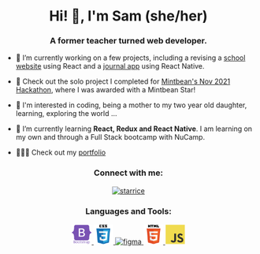 <h1 align="center">Hi! 👋, I'm Sam (she/her)</h1>
<h3 align="center">A former teacher turned web developer.</h3>

- 🔭 I’m currently working on a few projects, including a revising a [school website](https://github.com/samanthatarrice/springbridge) using React and a [journal app](https://github.com/samanthatarrice/journal-app) using React Native.

- 💫 Check out the solo project I completed for [Mintbean's Nov 2021 Hackathon](https://github.com/samanthatarrice/bobs_search_and_paint), where I was awarded with a Mintbean Star!

- 👀 I'm interested in coding, being a mother to my two year old daughter, learning, exploring the world ...

- 🌱 I’m currently learning **React, Redux and React Native**. I am learning on my own and through a Full Stack bootcamp with NuCamp.

- 👩🏻‍💻 Check out my [portfolio](https://samanthatarrice.github.io/portfolio/)

<h3 align="center">Connect with me:</h3>
<p align="center">
<a href="https://linkedin.com/in/starrice" target="blank"><img align="center" src="https://raw.githubusercontent.com/rahuldkjain/github-profile-readme-generator/master/src/images/icons/Social/linked-in-alt.svg" alt="starrice" height="30" width="40" /></a>
</p>

<h3 align="center">Languages and Tools:</h3>
<p align="center"> <a href="https://getbootstrap.com" target="_blank" rel="noreferrer"> <img src="https://raw.githubusercontent.com/devicons/devicon/master/icons/bootstrap/bootstrap-plain-wordmark.svg" alt="bootstrap" width="40" height="40"/> </a> <a href="https://www.w3schools.com/css/" target="_blank" rel="noreferrer"> <img src="https://raw.githubusercontent.com/devicons/devicon/master/icons/css3/css3-original-wordmark.svg" alt="css3" width="40" height="40"/> </a> <a href="https://www.figma.com/" target="_blank" rel="noreferrer"> <img src="https://www.vectorlogo.zone/logos/figma/figma-icon.svg" alt="figma" width="40" height="40"/> </a> <a href="https://www.w3.org/html/" target="_blank" rel="noreferrer"> <img src="https://raw.githubusercontent.com/devicons/devicon/master/icons/html5/html5-original-wordmark.svg" alt="html5" width="40" height="40"/> </a> <a href="https://developer.mozilla.org/en-US/docs/Web/JavaScript" target="_blank" rel="noreferrer"> <img src="https://raw.githubusercontent.com/devicons/devicon/master/icons/javascript/javascript-original.svg" alt="javascript" width="40" height="40"/> </a> </p>

<!---
samanthatarrice/samanthatarrice is a ✨ special ✨ repository because its `README.md` (this file) appears on your GitHub profile.
You can click the Preview link to take a look at your changes.

Anything inside here won't be shown

--->
